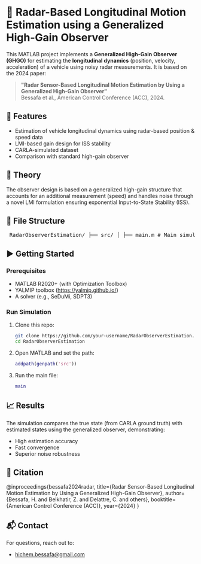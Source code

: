 # 🚗 Radar-Based Longitudinal Motion Estimation using a Generalized High-Gain Observer

This MATLAB project implements a **Generalized High-Gain Observer (GHGO)** for estimating the **longitudinal dynamics** (position, velocity, acceleration) of a vehicle using noisy radar measurements. It is based on the 2024 paper:

> **"Radar Sensor-Based Longitudinal Motion Estimation by Using a Generalized High-Gain Observer"**  
> Bessafa et al., American Control Conference (ACC), 2024.

## 📄 Features

- Estimation of vehicle longitudinal dynamics using radar-based position & speed data
- LMI-based gain design for ISS stability
- CARLA-simulated dataset
- Comparison with standard high-gain observer

## 🧠 Theory

The observer design is based on a generalized high-gain structure that accounts for an additional measurement (speed) and handles noise through a novel LMI formulation ensuring exponential Input-to-State Stability (ISS).

## 📁 File Structure
<pre> RadarObserverEstimation/ ├── src/ │ ├── main.m # Main simulation script │ ├── HighGainObserver.m # Observer implementation │ ├── Proj.m # Projection function (if used) ├── data/ │ ├── Ground_Truth_data.mat │ └── Measurement_data.mat └── README.md </pre>
## ▶️ Getting Started

### Prerequisites

- MATLAB R2020+ (with Optimization Toolbox)
- YALMIP toolbox (https://yalmip.github.io/)
- A solver (e.g., SeDuMi, SDPT3)

### Run Simulation

1. Clone this repo:
    ```bash
    git clone https://github.com/your-username/RadarObserverEstimation.git
    cd RadarObserverEstimation
    ```

2. Open MATLAB and set the path:
    ```matlab
    addpath(genpath('src'))
    ```

3. Run the main file:
    ```matlab
    main
    ```

## 📈 Results

The simulation compares the true state (from CARLA ground truth) with estimated states using the generalized observer, demonstrating:

- High estimation accuracy
- Fast convergence
- Superior noise robustness

## 📝 Citation
@inproceedings{bessafa2024radar,
title={Radar Sensor-Based Longitudinal Motion Estimation by Using a Generalized High-Gain Observer},
author={Bessafa, H. and Belkhatir, Z. and Delattre, C. and others},
booktitle={American Control Conference (ACC)},
year={2024}
}
## 📬 Contact

For questions, reach out to:
- [hichem.bessafa@gmail.com](mailto:hichem.bessafa@gmail.com)
